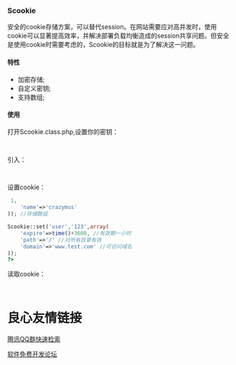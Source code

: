 ### Scookie
安全的cookie存储方案，可以替代session。在网站需要应对高并发时，使用cookie可以显著提高效率，并解决部署负载均衡造成的session共享问题。但安全是使用cookie时需要考虑的，Scookie的目标就是为了解决这一问题。
#### 特性

- 加密存储;
- 自定义密钥;
- 支持数组;

#### 使用
打开Scookie.class.php,设置你的密钥：
```php
 
```
引入：
```php
 
```
设置cookie：
```php
 1,
	'name'=>'crazymus'
)); //存储数组

Scookie::set('user','123',array(
	'expire'=>time()+3600, //有效期一小时
	'path'=>'/' //对所有目录有效
	'domain'=>'www.test.com' //可访问域名
));
?>
```
读取cookie：
```php
 
```




 # 良心友情链接

[腾讯QQ群快速检索](http://u.720life.cn/s/8cf73f7c)

[软件免费开发论坛](http://u.720life.cn/s/bbb01dc0)